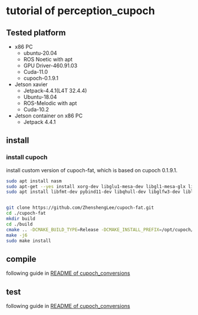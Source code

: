 # tutorial of perception_cupoch

## Tested platform

- x86 PC
  - ubuntu-20.04
  - ROS Noetic with apt
  - GPU Driver-460.91.03
  - Cuda-11.0
  - cupoch-0.1.9.1
- Jetson xavier
  - Jetpack-4.4.1(L4T 32.4.4)
  - Ubuntu-18.04
  - ROS-Melodic with apt
  - Cuda-10.2
- Jetson container on x86 PC
  - Jetpack 4.4.1

## install

### install cupoch

install custom version of cupoch-fat, which is based on cupoch 0.1.9.1.

```sh
sudo apt install nasm
sudo apt-get --yes install xorg-dev libglu1-mesa-dev libgl1-mesa-glx libglew-dev libglfw3-dev libeigen3-dev libpng-dev libpng16-16  libsdl2-dev python-dev python-tk python3-dev python3-tk  libtbb-dev  libglu1-mesa-dev  libc++-7-dev  libc++abi-7-dev  ninja-build  libxi-dev
sudo apt install libfmt-dev pybind11-dev libqhull-dev libglfw3-dev liblapacke-dev
```

```sh

git clone https://github.com/ZhenshengLee/cupoch-fat.git
cd ./cupoch-fat
mkdir build
cd ./build
cmake .. -DCMAKE_BUILD_TYPE=Release -DCMAKE_INSTALL_PREFIX=/opt/cupoch/cupoch -DBUILD_UNIT_TESTS=OFF -DBUILD_PYBIND11=OFF -DBUILD_PYTHON_MODULE=OFF
make -j6
sudo make install
```

## compile

following guide in [README of cupoch_conversions](../../README.md)

## test

following guide in [README of cupoch_conversions](../../README.md)
